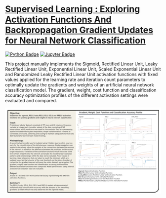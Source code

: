 # [Supervised Learning : Exploring Activation Functions And Backpropagation Gradient Updates for Neural Network Classification](https://johnpaulinepineda.github.io/Portfolio_Project_48/)

[<img src="https://img.shields.io/badge/Python-blue?logoColor=blue&labelColor=white&style=for-the-badge" alt="Python Badge"/>](https://www.python.org/) [<img src="https://img.shields.io/badge/Jupyter-blue?logoColor=blue&labelColor=white&style=for-the-badge" alt="Jupyter Badge"/>](https://jupyter.org/)

This [project](https://johnpaulinepineda.github.io/Portfolio_Project_48/) manually implements the Sigmoid, Rectified Linear Unit, Leaky Rectified Linear Unit, Exponential Linear Unit, Scaled Exponential Linear Unit and Randomized Leaky Rectified Linear Unit activation functions with fixed values applied for the learning rate and iteration count parameters to optimally update the gradients and weights of an artificial neural network classification model. The gradient, weight, cost function and classification accuracy optimization profiles of the different activation settings were evaluated and compared.

<img src="images/Project48_Summary.png?raw=true"/>
